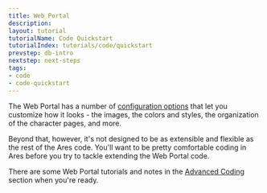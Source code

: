 ```yaml
---
title: Web Portal
description:
layout: tutorial
tutorialName: Code Quickstart
tutorialIndex: tutorials/code/quickstart
prevstep: db-intro
nextstep: next-steps
tags: 
- code
- code-quickstart
---
```


The Web Portal has a number of [configuration options](/tutorials/config/website) that let you customize how it looks - the images, the colors and styles, the organization of the character pages, and more. 

Beyond that, however, it's not designed to be as extensible and flexible as the rest of the Ares code.  You'll want to be pretty comfortable coding in Ares before you try to tackle extending the Web Portal code. 

There are some Web Portal tutorials and notes in the [Advanced Coding](/tutorials/code) section when you're ready.
